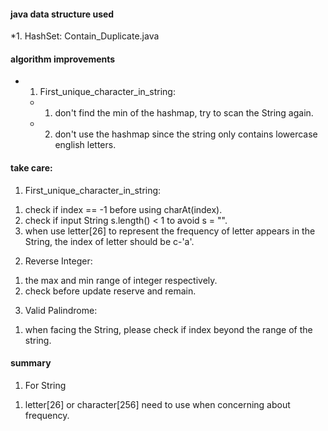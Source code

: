 #### java data structure used
*1.  HashSet: Contain_Duplicate.java

#### algorithm improvements
* 1.  First_unique_character_in_string:
  * 1)  don't find the min of the hashmap, try to scan the String again.
  * 2)  don't use the hashmap since the string only contains lowercase english letters.


#### take care:
1.  First_unique_character_in_string:
1)  check if index == -1 before using charAt(index).
2)  check if input String s.length() < 1 to avoid s = "".
3)  when use letter[26] to represent the frequency of letter appears in the String, the index of letter should be c-'a'.

2.  Reverse Integer:
1)  the max and min range of integer respectively.
2)  check before update reserve and remain.


3.  Valid Palindrome:
1)  when facing the String, please check if index beyond the range of the string.


#### summary
1.  For String
1)  letter[26] or character[256] need to use when concerning about frequency.